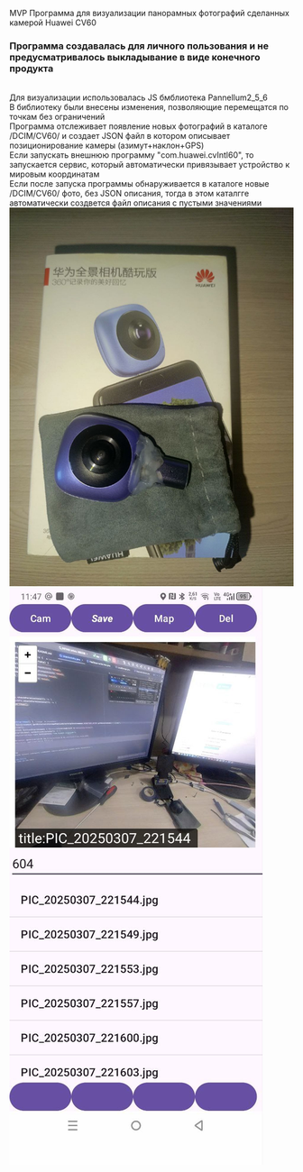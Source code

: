 MVP
Программа для визуализации панорамных фотографий сделанных камерой Huawei CV60
<h3> Программа создавалась для личного пользования и не предусматривалось выкладывание в виде конечного продукта</h3>
<br/>Для визуализации использовалась JS бмблиотека Pannellum2_5_6
<br/>В библиотеку были внесены изменения, позволяющие  перемещатся по точкам без ограничений
<br/>Программа отслеживает появление  новых фотографий в каталоге /DCIM/CV60/ и создает JSON файл в котором описывает позиционирование камеры (азимут+наклон+GPS)
<br/>Если запускать внешнюю программу "com.huawei.cvIntl60", то запускается сервис, который автоматически привязывает  устройство к мировым координатам
<br/>Если после запуска программы обнаруживается в каталоге новые /DCIM/CV60/ фото, без JSON описания, тогда в этом каталгге автоматически создвется файл описания с  пустыми значениями  
<img src="https://github.com/MyasnikovIA/Huawei_Meta/blob/main/img/photo_2025-03-11_11-44-52.jpg?raw=true"/>
<br/>
<img src="https://github.com/MyasnikovIA/Huawei_Meta/blob/main/img/photo_2025-03-11_11-47-59.jpg?raw=true"/>